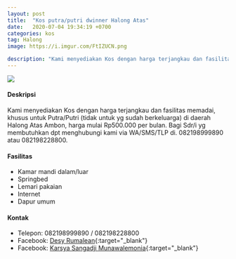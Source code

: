 ```yaml
---
layout: post
title:  "Kos putra/putri dwinner Halong Atas"
date:   2020-07-04 19:34:19 +0700
categories: kos
tag: Halong
image: https://i.imgur.com/FtIZUCN.png

description: "Kami menyediakan Kos dengan harga terjangkau dan fasilitas memadai, khusus untuk Putra/Putri (tidak untuk yg sudah berkeluarga) di daerah Halong Atas Ambon, harga mulai Rp500.000 per bulan. Bagi Sdr/i yg membutuhkan dpt menghubungi kami via WA/SMS/TLP di. 082198999890 atau 082198228800."
---
```

<div class="mb-4">
<image src="https://i.imgur.com/FtIZUCN.png" class="img-fluid" />
</div>

#### Deskripsi
Kami menyediakan Kos dengan harga terjangkau dan fasilitas memadai, khusus untuk Putra/Putri (tidak untuk yg sudah berkeluarga) di daerah Halong Atas Ambon, harga mulai Rp500.000 per bulan. Bagi Sdr/i yg membutuhkan dpt menghubungi kami via WA/SMS/TLP di. 082198999890 atau 082198228800.

#### Fasilitas
- Kamar mandi dalam/luar
- Springbed
- Lemari pakaian
- Internet
- Dapur umum

#### Kontak
- Telepon: 082198999890 / 082198228800
- Facebook: [Desy Rumalean](https://www.facebook.com/Desy.Kakisina "Desy Rumalean"){:target="_blank"}
- Facebook: [Karsya Sangadji Munawalemonia](https://www.facebook.com/ulhen.m.karsya "Karsya Sangadji Munawalemonia"){:target="_blank"}

